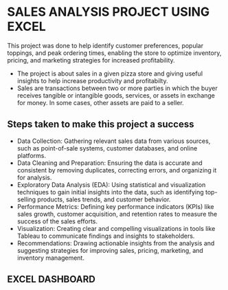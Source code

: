 # SALES ANALYSIS PROJECT USING EXCEL 
This project was done to help identify customer preferences, popular toppings, and peak ordering times, enabling the store to optimize inventory, pricing, and marketing strategies for increased profitability.
* The project is about sales in a given pizza store and giving useful insights to help increase productivity and profitabilty.
* Sales are transactions between two or more parties in which the buyer receives tangible or intangible goods, services, or assets in exchange for money. In some cases, other assets are paid to a seller.

## Steps taken to make this project a success
* Data Collection: Gathering relevant sales data from various sources, such as point-of-sale systems, customer databases, and online platforms.
* Data Cleaning and Preparation: Ensuring the data is accurate and consistent by removing duplicates, correcting errors, and organizing it for analysis.
* Exploratory Data Analysis (EDA): Using statistical and visualization techniques to gain initial insights into the data, such as identifying top-selling products, sales trends, and customer behavior.
* Performance Metrics: Defining key performance indicators (KPIs) like sales growth, customer acquisition, and retention rates to measure the success of the sales efforts.
* Visualization: Creating clear and compelling visualizations in tools like Tableau to communicate findings and insights to stakeholders.
* Recommendations: Drawing actionable insights from the analysis and suggesting strategies for improving sales, pricing, marketing, and inventory management.

## EXCEL DASHBOARD
